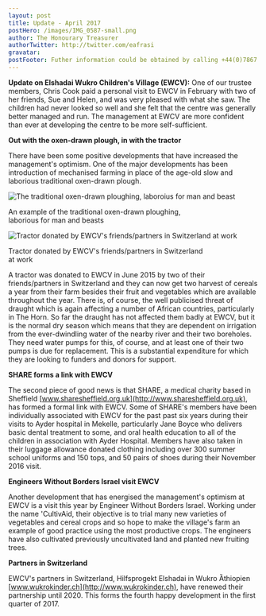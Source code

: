 ```yaml
---
layout: post
title: Update - April 2017
postHero: /images/IMG_0587-small.png
author: The Honourary Treasurer
authorTwitter: http://twitter.com/eafrasi
gravatar: 
postFooter: Futher information could be obtained by calling +44(0)7867 727445 or at <a href="mailto:eosukcharityfund@gmail.com">eosukcharityfund@gmail.com</a>
---
```


**Update on Elshadai Wukro Children's Village (EWCV):** 
One of our trustee members, Chris Cook paid a personal visit to EWCV in February with two of her friends, Sue and Helen, and was very pleased with what she saw. The children had never looked so well and she felt that the centre was generally better managed and run. The management at EWCV are more confident than ever at developing the centre to be more self-sufficient.

**Out with the oxen-drawn plough, in with the tractor**

There have been some positive developments that have increased the management's optimism. One of the major developments has been introduction of mechanised farming in place of the age-old slow and laborious traditional oxen-drawn plough. 

<div class="row tiny">
	<div class="col-sm-6 col-md-6 col-lg-6 bordered">
		<img src="{{ base }}/images/IMG_0587-small.png" alt="The traditional oxen-drawn ploughing, laboroius for man and beast" 
	  class="img-responsive center-block" />
	  <div class="caption text-center">
		  <p>An example of the traditional oxen-drawn ploughing,<br/>laborious for man and beasts</p>
	  </div>
	</div>
	<div class="col-sm-6 col-md-6 col-lg-6 bordered">
	  <img src="{{ base }}/images/Tractor-IMG_3807-small.png" alt="Tractor donated by EWCV's friends/partners in Switzerland at work" 
	  class="img-responsive center-block" />
	  <div class="caption text-center">
		  <p>Tractor donated by EWCV's friends/partners in Switzerland <br/>at work</p>
	  </div>
	</div>
</div>

A tractor was donated to EWCV in June 2015 by two of their friends/partners in Switzerland and they can now get two harvest of cereals a year from their farm besides their fruit and vegetables which are available throughout the year. There is, of course, the well publicised threat of draught which is again affecting a number of African countries, particularly in The Horn. So far the draught has not affected them badly at EWCV, but it is the normal dry season which means that they are dependent on irrigation from the ever-dwindling water of the nearby river and their two boreholes. They need water pumps for this, of course, and at least one of their two pumps is due for replacement. This is a substantial expenditure for which they are looking to funders and donors for support.

**SHARE forms a link with EWCV**

The second piece of good news is that SHARE, a medical charity based in Sheffield [www.sharesheffield.org.uk](http://www.sharesheffield.org.uk), has formed a formal link with EWCV. Some of SHARE's members have been individually associated with EWCV for the past past six years during their visits to Ayder hospital in Mekelle, particularly Jane Boyce who delivers basic dental treatment to some, and oral health education to all of the children in association with Ayder Hospital. Members have also taken in their luggage allowance donated clothing including over 300 summer school uniforms and 150 tops, and 50 pairs of shoes during their November 2016 visit.

**Engineers Without Borders Israel visit EWCV**

Another development that has energised the management's optimism at EWCV is a visit this year by Engineer Without Borders Israel. Working under the name <span class="text-orange">'CultivAid</span>, their objective is to trial many new varieties of vegetables and cereal crops and so hope to make the village's farm an example of good practice using the most productive crops. The engineers have also cultivated previously uncultivated land and planted new fruiting trees.

**Partners in Switzerland**

EWCV's partners in Switzerland, Hilfsprogekt Elshadai in Wukro Ȁthiopien [www.wukrokinder.ch](http://www.wukrokinder.ch), have renewed their partnership until 2020. This forms the fourth happy development in the first quarter of 2017.


